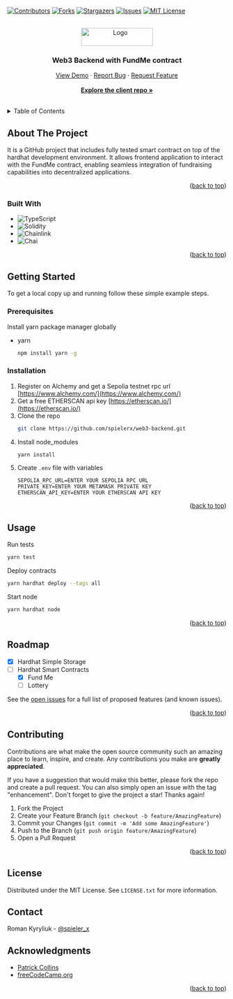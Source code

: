 <a name="readme-top"></a>

[![Contributors][contributors-shield]][contributors-url]
[![Forks][forks-shield]][forks-url]
[![Stargazers][stars-shield]][stars-url]
[![Issues][issues-shield]][issues-url]
[![MIT License][license-shield]][license-url]



<!-- PROJECT LOGO -->
<br />
<div align="center">
  <a href="https://github.com/spielerx/web3-backend">
    <img src="https://hardhat.org/_next/static/media/hardhat-logo-dark.484eb916.svg" alt="Logo" width="165" height="41">
  </a>

<h3 align="center">Web3 Backend with FundMe contract</h3>

  <p align="center">
    <a href="#">View Demo</a>
    ·
    <a href="https://github.com/spielerx/web3-backend/issues">Report Bug</a>
    ·
    <a href="https://github.com/spielerx/web3-backend/issues">Request Feature</a>
    <br />
    <br />
    <a href="https://github.com/spielerx/web3-client"><strong>Explore the client repo »</strong></a>
    <br />
    <br />
  </p>
</div>



<!-- TABLE OF CONTENTS -->
<details>
  <summary>Table of Contents</summary>
  <ol>
    <li>
      <a href="#about-the-project">About The Project</a>
      <ul>
        <li><a href="#built-with">Built With</a></li>
      </ul>
    </li>
    <li>
      <a href="#getting-started">Getting Started</a>
      <ul>
        <li><a href="#prerequisites">Prerequisites</a></li>
        <li><a href="#installation">Installation</a></li>
      </ul>
    </li>
    <li><a href="#usage">Usage</a></li>
    <li><a href="#roadmap">Roadmap</a></li>
    <li><a href="#contributing">Contributing</a></li>
    <li><a href="#license">License</a></li>
    <li><a href="#contact">Contact</a></li>
    <li><a href="#acknowledgments">Acknowledgments</a></li>
  </ol>
</details>



<!-- ABOUT THE PROJECT -->
## About The Project

It is a GitHub project that includes fully tested smart contract on top of the hardhat development environment. It allows frontend application to interact with the FundMe contract, enabling seamless integration of fundraising capabilities into decentralized applications.

<p align="right">(<a href="#readme-top">back to top</a>)</p>



### Built With

* ![TypeScript](https://img.shields.io/badge/typescript-%23007ACC.svg?style=for-the-badge&logo=typescript&logoColor=white)
* ![Solidity](https://img.shields.io/badge/Solidity-%23363636.svg?style=for-the-badge&logo=solidity&logoColor=white)
* ![Chainlink](https://img.shields.io/badge/Chainlink-375BD2?style=for-the-badge&logo=Chainlink&logoColor=white)
* ![Chai](https://a11ybadges.com/badge?logo=chai)

<p align="right">(<a href="#readme-top">back to top</a>)</p>



<!-- GETTING STARTED -->
## Getting Started

To get a local copy up and running follow these simple example steps.

### Prerequisites


Install yarn package manager globally
* yarn
  ```sh
  npm install yarn -g
  ```

### Installation

1. Register on Alchemy and get a Sepolia testnet rpc url [https://www.alchemy.com/](https://www.alchemy.com/)
2. Get a free ETHERSCAN api key [https://etherscan.io/](https://etherscan.io/)
3. Clone the repo
   ```sh
   git clone https://github.com/spielerx/web3-backend.git
   ```
4. Install node_modules
   ```sh
   yarn install
   ```
5. Create `.env` file with variables
   ```env
   SEPOLIA_RPC_URL=ENTER YOUR SEPOLIA RPC URL
   PRIVATE_KEY=ENTER YOUR METAMASK PRIVATE KEY
   ETHERSCAN_API_KEY=ENTER YOUR ETHERSCAN API KEY
   ```

<p align="right">(<a href="#readme-top">back to top</a>)</p>



<!-- USAGE EXAMPLES -->
## Usage

Run tests
```sh
yarn test
```

Deploy contracts
```sh
yarn hardhat deploy --tags all
```

Start node
```sh
yarn hardhat node
```


<p align="right">(<a href="#readme-top">back to top</a>)</p>



<!-- ROADMAP -->
## Roadmap

- [x] Hardhat Simple Storage
- [ ] Hardhat Smart Contracts
    - [x] Fund Me
    - [ ] Lottery

See the [open issues](https://github.com/spielerx/web3-backend/issues) for a full list of proposed features (and known issues).

<p align="right">(<a href="#readme-top">back to top</a>)</p>



<!-- CONTRIBUTING -->
## Contributing

Contributions are what make the open source community such an amazing place to learn, inspire, and create. Any contributions you make are **greatly appreciated**.

If you have a suggestion that would make this better, please fork the repo and create a pull request. You can also simply open an issue with the tag "enhancement".
Don't forget to give the project a star! Thanks again!

1. Fork the Project
2. Create your Feature Branch (`git checkout -b feature/AmazingFeature`)
3. Commit your Changes (`git commit -m 'Add some AmazingFeature'`)
4. Push to the Branch (`git push origin feature/AmazingFeature`)
5. Open a Pull Request

<p align="right">(<a href="#readme-top">back to top</a>)</p>



<!-- LICENSE -->
## License

Distributed under the MIT License. See `LICENSE.txt` for more information.

<!-- CONTACT -->
## Contact

Roman Kyryliuk - [@spieler_x](https://twitter.com/spieler_x)

<!-- ACKNOWLEDGMENTS -->
## Acknowledgments

* [Patrick Collins](https://www.youtube.com/c/patrickcollins)
* [freeCodeCamp.org](https://www.freecodecamp.org/)

<p align="right">(<a href="#readme-top">back to top</a>)</p>



<!-- MARKDOWN LINKS & IMAGES -->
<!-- https://www.markdownguide.org/basic-syntax/#reference-style-links -->
[contributors-shield]: https://img.shields.io/github/contributors/spielerx/web3-backend.svg?style=for-the-badge
[contributors-url]: https://github.com/spielerx/web3-backend/graphs/contributors
[forks-shield]: https://img.shields.io/github/forks/spielerx/web3-backend.svg?style=for-the-badge
[forks-url]: https://github.com/spielerx/web3-backend/network/members
[stars-shield]: https://img.shields.io/github/stars/spielerx/web3-backend.svg?style=for-the-badge
[stars-url]: https://github.com/spielerx/web3-backend/stargazers
[issues-shield]: https://img.shields.io/github/issues/spielerx/web3-backend.svg?style=for-the-badge
[issues-url]: https://github.com/spielerx/web3-backend/issues
[license-shield]: https://img.shields.io/github/license/spielerx/web3-backend.svg?style=for-the-badge
[license-url]: https://github.com/spielerx/web3-backend/blob/master/LICENSE.txt